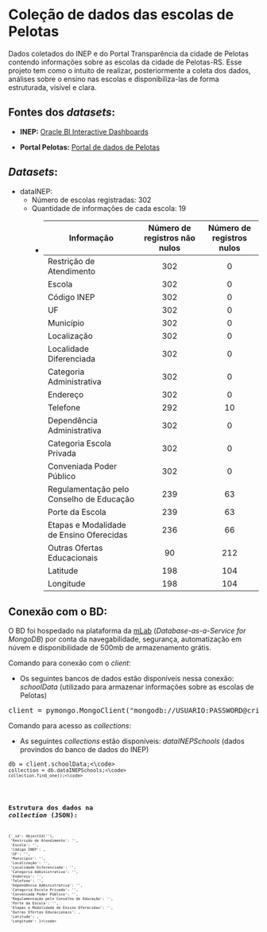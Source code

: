 # Coleção de dados das escolas de Pelotas
Dados coletados do INEP e do Portal Transparência da cidade de Pelotas contendo informações sobre as escolas da cidade de Pelotas-RS. Esse projeto tem como o intuito de realizar, posteriormente a coleta dos dados, análises sobre o ensino nas escolas e disponibiliza-las de forma estruturada, visível e clara.

## Fontes dos *datasets*:

* **INEP:** [Oracle BI Interactive Dashboards](https://inepdata.inep.gov.br/analytics/saw.dll?dashboard&NQUser=inepdata&NQPassword=Inep2014&PortalPath=%2Fshared%2FCenso%20da%20Educa%C3%A7%C3%A3o%20B%C3%A1sica%2F_portal%2FCat%C3%A1logo%20de%20Escolas)<br>

* **Portal Pelotas:** [Portal de dados de Pelotas](http://www.pelotas.com.br/portal-de-dados)

## *Datasets*:
 * dataINEP:
    * Número de escolas registradas: 302
    * Quantidade de informações de cada escola: 19
      * | Informação        | Número de registros não nulos        | Número de registros nulos        |
        | ------------- |:-------------:|:-------------:|
        | Restrição de Atendimento | 302 | 0 |
        | Escola  | 302 | 0 |
        | Código INEP  | 302 | 0 |
        | UF  | 302 | 0 |
        | Município  | 302 | 0 |
        | Localização  | 302 | 0 |
        | Localidade Diferenciada  | 302 | 0 |
        | Categoria Administrativa  | 302 | 0 |
        | Endereço  | 302 | 0 |
        | Telefone  | 292 | 10 |
        | Dependência Administrativa | 302 | 0 |
        | Categoria Escola Privada  | 302 | 0 |
        | Conveniada Poder Público  | 302 | 0 |
        | Regulamentação pelo Conselho de Educação  | 239 | 63 |
        | Porte da Escola  | 239 | 63 |
        | Etapas e Modalidade de Ensino Oferecidas  | 236 | 66 |
        | Outras Ofertas Educacionais  | 90 | 212 |
        | Latitude  | 198 | 104 |
        | Longitude  | 198 | 104 |

## Conexão com o BD:
O BD foi hospedado na plataforma da [mLab](https://mlab.com/) (*Database-as-a-Service for MongoDB*) por conta da navegabilidade, segurança, automatização em núvem e disponibilidade de 500mb de armazenamento grátis.

Comando para conexão com o *client*:
- Os seguintes bancos de dados estão disponíveis nessa conexão: *schoolData* (utilizado para armazenar informações sobre as escolas de Pelotas)
<pre>
client = pymongo.MongoClient("mongodb://USUARIO:PASSWORD@criedata-shard-00-00.urzuu.mongodb.net:27017,criedata-shard-00-01.urzuu.mongodb.net:27017,criedata-shard-00-02.urzuu.mongodb.net:27017/<dbname>?ssl=true&replicaSet=atlas-6db9id-shard-0&authSource=admin&retryWrites=true&w=majority");
</pre>

Comando para acesso as *collections*:
- As seguintes *collections* estão disponíveis: *dataINEPSchools* (dados provindos do banco de dados do INEP)
<pre>
<code>db = client.schoolData;<\code>
<code>collection = db.dataINEPSchools;<\code>
<code>collection.find_one();<\code>
</pre>

## Estrutura dos dados na *collection* (JSON):

<pre><code>{'_id': ObjectId(''),
 'Restrição de Atendimento': '',
 'Escola': '',
 'Código INEP': ,
 'UF': '',
 'Município': '',
 'Localização': '',
 'Localidade Diferenciada': '',
 'Categoria Administrativa': '',
 'Endereço': '',
 'Telefone': '',
 'Dependência Administrativa': '',
 'Categoria Escola Privada': '',
 'Conveniada Poder Público': '',
 'Regulamentação pelo Conselho de Educação': '',
 'Porte da Escola': '',
 'Etapas e Modalidade de Ensino Oferecidas': '',
 'Outras Ofertas Educacionais': ,
 'Latitude': ,
 'Longitude': }<\code></pre>
